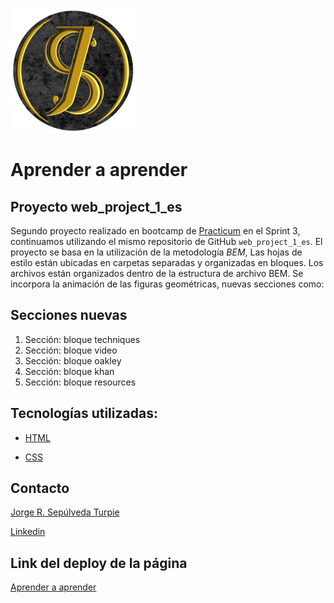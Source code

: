 [boot]: https://practicum.com/es-chl/?utm_source=google&utm_medium=cpc&utm_campaign=Inhouse_gl_CHL_Countrypage_Allprofs_ua_sem&utm_content=cid--17886646002_gid--140093796912_network--g_placement--_dvc--c_tid--kwd-336980067113_mt--e_creative--613596251902&utm_term=practicum&gclid=CjwKCAiAuaKfBhBtEiwAht6H71-yex0PuhZNdSwCEDfVgSLOKQkRNwzVusF0pMyS7_yhqBEofsxTyBoCfOUQAvD_BwE

[HTML]: https://developer.mozilla.org/es/docs/Web/HTML
[CSS]: https://developer.mozilla.org/
[LinkPage]: https://pasculi.github.io/web_project_1_es/

[GITHUB]: https://github.com/Pasculi
[Linkedin]: https://www.linkedin.com/in/jsepulvedaturpie/

![Logo|100px](./images/logo/logo_200.png)


# Aprender a aprender

## Proyecto web_project_1_es

Segundo proyecto realizado en bootcamp de [Practicum][boot] en el Sprint 3, continuamos utilizando el mismo repositorio de GitHub `web_project_1_es`.
El proyecto se basa en la utilización de la metodología _*BEM*_, Las hojas de estilo están ubicadas en carpetas separadas y organizadas en bloques. Los archivos están organizados dentro de la estructura de archivo BEM. Se incorpora la animación de las figuras geométricas, nuevas secciones como:

## Secciones nuevas
1. Sección: bloque techniques
2. Sección: bloque video
3. Sección: bloque oakley
4. Sección: bloque khan
5. Sección: bloque resources



## Tecnologías utilizadas:
- [HTML][HTML]

- [CSS][CSS]

## Contacto

[Jorge R. Sepúlveda Turpie][GITHUB]

[Linkedin]

## Link del deploy de la página
[Aprender a aprender][LinkPage]
